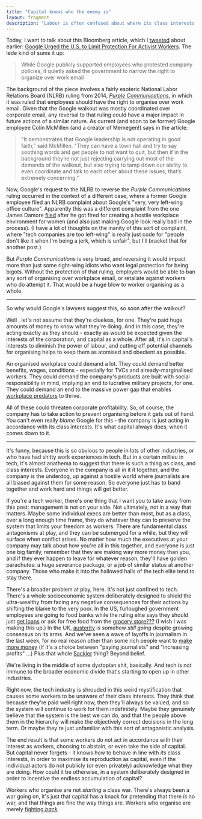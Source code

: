 ```yaml
---
title: "Capital knows who the enemy is"
layout: fragment
description: "Labour is often confused about where its class interests lie. But capital never forgets."
---
```


Today, I want to talk about this Bloomberg article, which I [tweeted](https://twitter.com/dellsystem/status/1088499015644209153) about earlier: [Google Urged the U.S. to Limit Protection For Activist Workers](https://www.bloomberg.com/news/articles/2019-01-24/google-urged-the-u-s-to-limit-protection-for-activist-workers?srnd=technology-vp). The lede kind of sums it up:

> While Google publicly supported employees who protested company policies, it quietly asked the government to narrow the right to organize over work email

The background of the piece involves a fairly esoteric National Labor Relations Board (NLRB) ruling from 2014, [_Purple Communications_](https://www.littler.com/nlrb-creates-right-use-corporate-e-mail-organize-and-complain-about-work-ten-key-implications), in which it was ruled that employees should have the right to organise over work email. Given that the Google walkout was mostly coordinated over corporate email, any reversal to that ruling could have a major impact in future actions of a similar nature. As current (and soon to be former) Google employee Colin McMillen (and a creator of Memegen!) says in the article:

> "It demonstrates that Google leadership is not operating in good faith,” said McMillen. "They can have a town hall and try to say soothing words and get people to not want to quit, but then if in the background they’re not just rejecting carrying out most of the demands of the walkout, but also trying to tamp down our ability to even coordinate and talk to each other about these issues, that’s extremely concerning."

Now, Google's request to the NLRB to reverse the _Purple Communications_ ruling occurred in the context of a different case, where a former Google employee filed an NLRB complaint about Google's "very, very left-wing office culture". Apparently this was a different complaint from the one James Damore [filed](https://www.nbcnews.com/news/us-news/google-engineer-fired-writing-manifesto-women-s-neuroticism-sues-company-n835836) after he got fired for creating a hostile workplace environment for women (and also just making Google look really bad in the process). (I have a lot of thoughts on the inanity of this sort of complaint, where "tech companies are too left-wing" is really just code for "people don't like it when I'm being a jerk, which is unfair", but I'll bracket that for another post.)

But _Purple Communications_ is very broad, and reversing it would impact more than just some right-wing idiots who want legal protection for being bigots. Without the protection of that ruling, employers would be able to ban any sort of organising over workplace email, or retaliate against workers who do attempt it. That would be a huge blow to worker organising as a whole.

***

So why would Google's lawyers suggest this, so soon after the walkout?

Well , let's not assume that they're clueless, for one. They're paid huge amounts of money to know what they're doing. And in this case, they're acting exactly as they should - exactly as would be expected given the interests of the corporation, and capital as a whole. After all, it's in capital's interests to diminish the power of labour, and cutting off potential channels for organising helps to keep them as atomised and obedient as possible.

An organised workplace could demand a lot. They could demand better benefits, wages, conditions - especially for TVCs and already-marginalised workers. They could demand the company's products are built with social responsibility in mind, implying an end to lucrative military projects, for one. They could demand an end to the massive power gap that enables [workplace predators](https://www.cnbc.com/2018/10/25/google-paid-andy-rubin-90-million-exit-package-despite-misconduct-nyt.html) to thrive.

All of these could threaten corporate profitability. So, of course, the company has to take action to prevent organising before it gets out of hand. You can't even really _blame_ Google for this - the company is just acting in accordance with its class interests. It's what capital always does, when it comes down to it.

***

It's funny, because this is so obvious to people in lots of other industries, or who have had shitty work experiences in tech. But in a certain millieu in tech, it's almost anathema to suggest that there is such a thing as class, and class interests. Everyone in the company is all in it it together, and the company is the underdog, up against a hostile world where journalists are all biased against them for some reason. So everyone just has to band together and work hard and things will get better.

If you're a tech worker, there's one thing that I want you to take away from this post: management is not on your side. Not ultimately, not in a way that matters. Maybe some individual execs are better than most, but as a class, over a long enough time frame, they do whatever they can to preserve the system that limits your freedom as workers. There are fundamental class antagonisms at play, and they can be submerged for a while, but they will surface when conflict arises. No matter how much the executives at your company may talk about how you're all in this together, and everyone is just one big family, remember that they are making way more money than you, and if they ever happen to leave for whatever reason, they'll have golden parachutes: a huge severance package, or a job of similar status at another company. Those who make it into the hallowed halls of the tech elite tend to stay there.

There's a broader problem at play, here. It's not just confined to tech. There's a whole socioeconomic system deliberately designed to shield the ultra-wealthy from facing any negative consequences for their actions by shifting the blame to the very poor. In the US, furloughed government employees are going to food banks while the ruling elite says they should just [get loans](https://www.politico.com/story/2019/01/24/ross-government-shutdown-food-banks-1122842) or ask for free food from the [grocery store???](https://theweek.com/speedreads/819750/trump-tried-clean-wilbur-ross-tonedeaf-comments-unpaid-federal-workers-didnt-succeed) (I wish I was making this up.) In the UK, [austerity](https://www.theguardian.com/society/2018/nov/16/uk-austerity-has-inflicted-great-misery-on-citizens-un-says) is somehow _still going_ despite growing consensus on its arms. And we've seen a wave of layoffs in journalism in the last week, for no real reason other than some rich people want to [make more money](https://twitter.com/_alastair/status/1088235576141197317) (if it's a choice between "paying journalists" and "increasing profits" ...) Plus that whole [Sackler](https://www.npr.org/sections/health-shots/2019/01/16/685692474/massachusetts-attorney-general-implicates-family-behind-purdue-pharma-in-opioid-) thing? Beyond belief.

We're living in the middle of some dystopian shit, basically. And tech is not immune to the broader economic divide that's starting to open up in other industries.

Right now, the tech industry is shrouded in this weird mystification that causes some workers to be unaware of their class interests. They think that because they're paid well right now, then they'll always be valued, and so the system will continue to work for them indefinitely. Maybe they genuinely believe that the system is the best we can do, and that the people above them in the hierarchy will make the objectively correct decisions in the long term. Or maybe they're just unfamiliar with this sort of antagonistic analysis.

The end result is that some workers do not act in accordance with their interest as workers, choosing to abstain, or even take the side of capital. But capital never forgets - it knows how to behave in line with _its_ class interests, in order to maximise its reproduction as capital, even if the individual actors do not publicly (or even privately) acknowledge what they are doing. How could it be otherwise, in a system deliberately designed in order to incentive the endless accumulation of capital?

Workers who organise are not _starting_ a class war. There's always been a war going on, it's just that capital has a knack for pretending that there _is_ no war, and that things are fine the way things are. Workers who organise are merely [fighting _back_](https://www.salon.com/2017/07/12/the-class-war-is-a-one-sided-fight-and-the-very-rich-are-winning/).
